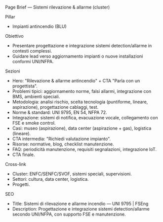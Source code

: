 Page Brief — Sistemi rilevazione & allarme (cluster)

Pillar
- Impianti antincendio (BLU)

Obiettivo
- Presentare progettazione e integrazione sistemi detection/allarme in contesti complessi.
- Guidare lead verso aggiornamento impianti o nuove installazioni conformi UNI/NFPA.

Sezioni
- Hero: "Rilevazione & allarme antincendio" + CTA "Parla con un progettista".
- Problemi tipici: aggiornamento norme, falsi allarmi, integrazione con BMS, ambienti speciali.
- Metodologia: analisi rischio, scelta tecnologia (puntiforme, lineare, aspirazione), progettazione cablaggi, test.
- Norme & standard: UNI 9795, EN 54, NFPA 72.
- Integrazione: sistemi di notifica, evacuazione vocale, collegamento con FSE e smoke control.
- Casi: museo (aspirazione), data center (aspirazione + gas), logistica (lineare).
- CTA intermedia: "Richiedi valutazione impianto".
- Risorse: normative, blog, checklist manutenzione.
- FAQ: periodicità manutenzione, requisiti segnalazioni, integrazione IoT.
- CTA finale.

Cross-link
- Cluster: ENFC/SENFC/SVOF, sistemi speciali, supervisioni.
- Settori: cultura, data center, logistica.
- Progetti.

SEO
- Title: Sistemi di rilevazione e allarme incendio — UNI 9795 | FSEng
- Description: Progettazione e integrazione sistemi detection/allarme secondo UNI/NFPA, con supporto FSE e manutenzione.

